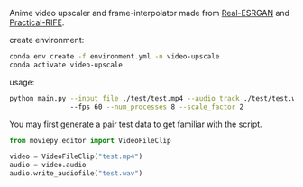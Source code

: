Anime video upscaler and frame-interpolator made from [Real-ESRGAN](https://github.com/xinntao/Real-ESRGAN/) and [Practical-RIFE](https://github.com/hzwer/Practical-RIFE/).

create environment:
```bash
conda env create -f environment.yml -n video-upscale
conda activate video-upscale
```

usage: 
```bash
python main.py --input_file ./test/test.mp4 --audio_track ./test/test.wav --output_file test_processed.mp4
               --fps 60 --num_processes 8 --scale_factor 2
```

You may first generate a pair test data to get familiar with the script.
```python
from moviepy.editor import VideoFileClip

video = VideoFileClip("test.mp4")
audio = video.audio
audio.write_audiofile("test.wav")
```